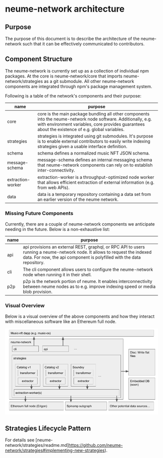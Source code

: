# neume-network architecture

## Purpose

The purpose of this document is to describe the architecture of the
neume-network such that it can be effectively communicated to contributors.

## Component Structure

The neume-network is currently set up as a collection of individual npm
packages. At the core is neume-network/core that imports
neume-network/strategies as a git submodule. All other neume-network components
are integrated through npm's package management system.

Following is a table of the network's components and their purpose:

| name              | purpose                                                                                                                                                                                                            |
| ----------------- | ------------------------------------------------------------------------------------------------------------------------------------------------------------------------------------------------------------------ |
| core              | core is the main package bundling all other components into the neume-network node software. Additionally, e.g. with environment variables, core provides guarantees about the existence of e.g. global variables. |
| strategies        | strategies is integrated using git submodules. It's purpose is to enable external contributors to easily write indexing strategies given a usable interface definition.                                            |
| schema            | schema defines a normalized music NFT JSON schema.                                                                                                                                                                 |
| message-schema    | message-schema defines an internal messaging schema that neume-network components can rely on to establish inter-connectivity.                                                                                     |
| extraction-worker | extraction-worker is a throughput-optimized node worker that allows efficient extraction of external information (e.g. from web APIs).                                                                             |
| data              | data is a temporary repository containing a data set from an earlier version of the neume network.                                                                                                                 |

### Missing Future Components

Currently, there are a couple of neume-network components we anticipate needing
in the future. Below is a non-exhaustive list:

| name | purpose                                                                                                                                                                                               |
| ---- | ----------------------------------------------------------------------------------------------------------------------------------------------------------------------------------------------------- |
| api  | api provisions an external REST, graphql, or RPC API to users running a neume-network node. It allows to request the indexed data. For now, the api component is polyfilled with the data repository. |
| cli  | The cli component allows users to configure the neume-network node when running it in their shell.                                                                                                    |
| p2p  | p2p is the network portion of neume. It enables interconnectivity between neume nodes as to e.g. improve indexing speed or media blob provision.                                                      |

### Visual Overview

Below is a visual overview of the above components and how they interact with
miscellaneous software like an Ethereum full node.

![](./assets/neume-network-architecture.png)

## Strategies Lifecycle Pattern

For details see
[neume-network/strategies/readme.md]https://github.com/neume-network/strategies#implementing-new-strategies).
